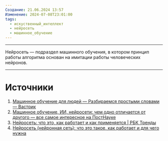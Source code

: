 ```yaml
---
Создание: 21.06.2024 13:57
Изменение: 2024-07-08T23:01:00
tags:
  - искуственный_интеллект
  - нейросеть
  - машинное_обучение
---
```

***

Нейросеть — подраздел машинного обучения, в котором принцип работы алгоритма основан на имитации работы человеческих нейронов.

***

# Источники
1. [Машинное обучение для людей — Разбираемся простыми словами — Вастрик](https://vas3k.blog/blog/machine_learning/)
2. [Машинное обучение, ИИ, нейросети: чем одно отличается от другого — все самое интересное на ПостНауке](https://postnauka.org/faq/157301)
3. [Нейросеть: что это, как работает и как применяется | РБК Тренды](https://trends.rbc.ru/trends/industry/641157be9a7947d3401fa3e8#what)
4. [Нейросеть (нейронная сеть): что это такое, как работает и для чего нужна](https://blog.skillfactory.ru/glossary/nejronnaya-set/)